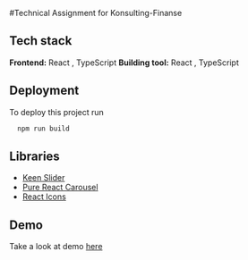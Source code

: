 #Technical Assignment for Konsulting-Finanse

## Tech stack

**Frontend:** React , TypeScript 
**Building tool:** React , TypeScript 

## Deployment

To deploy this project run

```bash
  npm run build
```

## Libraries
 - [Keen Slider](https://keen-slider.io)
- [Pure React Carousel](https://github.com/express-labs/pure-react-carousel?tab=readme-ov-file#carouselprovider-)
- [React Icons ](https://react-icons.github.io/react-icons/)

## Demo

Take a look at demo [here](https://consulting-task-slider.netlify.app)
